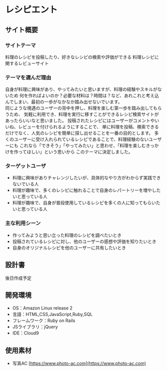 # レシピエント

## サイト概要
### サイトテーマ
料理のレシピを投稿したり、好きなレシピの検索や評価ができる
料理レシピに関するレビューサイト

### テーマを選んだ理由
自身が料理に興味があり、やってみたいと思いますが、料理の経験やスキルがないため
何を作ればよいのか？必要な材料は？時間は？など、あれこれと考え込んでしまい、最初の一歩がなかなか踏み出せないでいます。
<br>同じような境遇のユーザーの背中を押し、料理を楽しむ第一歩を踏み出してもらうため、
気軽に利用でき、料理を実行に移すことができるレシピ検索サイトがあったらいいなと思いました。
投稿されたレシピにはユーザーがコメントやいいね、レビューを付けられるようにすることで、
単に料理を投稿、検索できるだけでなく、人気のレシピを簡単に探し出せることを一番の目的とします。
多くのユーザーに受け入れられているレシピであることで、料理経験のないユーザーにも
これなら「できそう」「やってみたい」と思わせ、「料理を楽しむきっかけを作ってほしい」という思いから
このテーマに決定しました。

### ターゲットユーザ
- 料理に興味がありチャレンジしたいが、具体的なやり方がわからず実践できないでいる人
-  料理が趣味で、多くのレシピに触れることで自身のレパートリーを増やしたいと思っている人
- 料理が趣味で、自身が普段使用しているレシピを多くの人に知ってもらいたいと思っている人

### 主な利用シーン
- 作ってみようと思い立った料理のレシピを調べたいとき
- 投稿されているレシピに対し、他のユーザーの感想や評価を知りたいとき
- 自身のオリジナルレシピを他のユーザーに共有したいとき

## 設計書
後日作成予定

## 開発環境
- OS：Amazon Linux release 2
- 言語：HTML,CSS,JavaScript,Ruby,SQL
- フレームワーク：Ruby on Rails
- JSライブラリ：jQuery
- IDE：Cloud9

## 使用素材
- 写真AC [https://www.photo-ac.com](https://www.photo-ac.com)